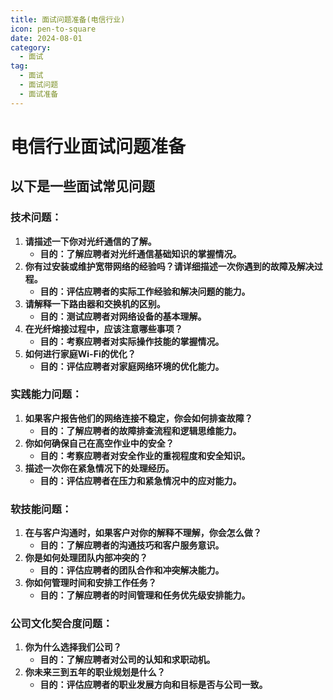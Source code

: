 ```yaml
---
title: 面试问题准备(电信行业)
icon: pen-to-square
date: 2024-08-01
category:
  - 面试
tag:
  - 面试
  - 面试问题
  - 面试准备
---
```

# 电信行业面试问题准备

## 以下是一些面试常见问题

### 技术问题：

1. **请描述一下你对光纤通信的了解。**
   - **目的：了解应聘者对光纤通信基础知识的掌握情况。**
2. **你有过安装或维护宽带网络的经验吗？请详细描述一次你遇到的故障及解决过程。**
   - **目的：评估应聘者的实际工作经验和解决问题的能力。**
3. **请解释一下路由器和交换机的区别。**
   - **目的：测试应聘者对网络设备的基本理解。**
4. **在光纤熔接过程中，应该注意哪些事项？**
   - **目的：考察应聘者对实际操作技能的掌握情况。**
5. **如何进行家庭Wi-Fi的优化？**
   - **目的：评估应聘者对家庭网络环境的优化能力。**

### 实践能力问题：

1. **如果客户报告他们的网络连接不稳定，你会如何排查故障？**
   - **目的：了解应聘者的故障排查流程和逻辑思维能力。**
2. **你如何确保自己在高空作业中的安全？**
   - **目的：考察应聘者对安全作业的重视程度和安全知识。**
3. **描述一次你在紧急情况下的处理经历。**
   - **目的：评估应聘者在压力和紧急情况中的应对能力。**

### 软技能问题：

1. **在与客户沟通时，如果客户对你的解释不理解，你会怎么做？**
   - **目的：了解应聘者的沟通技巧和客户服务意识。**
2. **你是如何处理团队内部冲突的？**
   - **目的：评估应聘者的团队合作和冲突解决能力。**
3. **你如何管理时间和安排工作任务？**
   - **目的：了解应聘者的时间管理和任务优先级安排能力。**

### 公司文化契合度问题：

1. **你为什么选择我们公司？**
   - **目的：了解应聘者对公司的认知和求职动机。**
2. **你未来三到五年的职业规划是什么？**
   - **目的：评估应聘者的职业发展方向和目标是否与公司一致。**